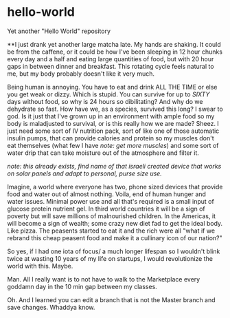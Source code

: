 # hello-world
Yet another "Hello World" repository

**I just drank yet another large matcha late. My hands are shaking. It could be from the caffene, or it could be how I've been sleeping in 12 hour chunks every day and a half and eating large quantities of food, but with 20 hour gaps in between dinner and breakfast. This rotating cycle feels natural to me, but my body probably doesn't like it very much. 
    
   Being human is annoying. You have to eat and drink ALL THE TIME or else you get weak or dizzy. Which is stupid. You can survive for up to *SIXTY* days without food, so why is 24 hours so dibilitating? And why do we dehydrate so fast. How have we, as a species, survived this long? I swear to god. Is it just that I've grown up in an environment with ample food so my body is maladjusted to survival, or is this really how we are made? Sheez. I just need some sort of IV nutrition pack, sort of like one of those automatic insulin pumps, that can provide calories and protein so my muscles don't eat themselves (what few I have *note: get more muscles*) and some sort of water drip that can take moisture out of the atmosphere and filter it.

*note: this already exists, find name of that israeli created device that works on solar panels and adapt to personal, purse size use.*

Imagine, a world where everyone has two, phone sized devices that provide food and water out of almost nothing. Voila, end of human hunger and water issues. Minimal power use and all that's required is a small input of glucose protein nutrient gel. In third world countries it will be a sign of poverty but will save millions of malnourished children. In the Americas, it will become a sign of wealth; some crazy new diet fad to get the ideal body. Like pizza. The peasents started to eat it and the rich were all "what if we rebrand this cheap peasent food and make it a cullinary icon of our nation?" 

So yes, if I had one iota of focus/ a much longer lifespan so I wouldn't blink twice at wasting 10 years of my life on startups, I would revolutionize the world with this. Maybe.

Man. All I really want is to not have to walk to the Marketplace every goddamn day in the 10 min gap between my classes. 

Oh. And I learned you can edit a branch that is not the Master branch and save changes. Whaddya know.  
